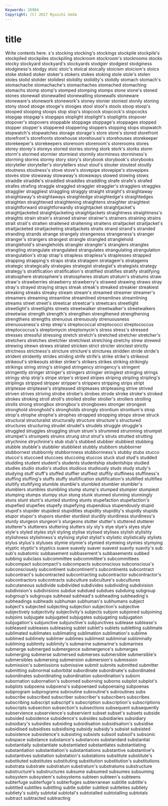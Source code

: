 ```yaml
---
Keywords: 26984 
Copyright: (C) 2017 Ryuichi Ueda
---
```


# title

Write contents here.
s's stocking stocking's stockings stockpile stockpile's
stockpiled stockpiles stockpiling stockroom stockroom's stockrooms stocks stocky stockyard stockyard's
stockyards stodgier stodgiest stodginess stodginess's stodgy stoic stoic's stoical stoically
stoicism stoicism's stoics stoke stoked stoker stoker's stokers stokes stoking
stole stole's stolen stoles stolid stolider stolidest stolidity stolidity's stolidly
stomach stomach's stomachache stomachache's stomachaches stomached stomaching stomachs stomp stomp's
stomped stomping stomps stone stone's stoned stones stonewall stonewalled stonewalling
stonewalls stoneware stoneware's stonework stonework's stoney stonier stoniest stonily stoning
stony stood stooge stooge's stooges stool stool's stools stoop stoop's
stooped stooping stoops stop stop's stopcock stopcock's stopcocks stopgap stopgap's
stopgaps stoplight stoplight's stoplights stopover stopover's stopovers stoppable stoppage stoppage's
stoppages stopped stopper stopper's stoppered stoppering stoppers stopping stops stopwatch
stopwatch's stopwatches storage storage's store store's stored storefront storefront's storefronts
storehouse storehouse's storehouses storekeeper storekeeper's storekeepers storeroom storeroom's storerooms stores
storey storey's storeys storied stories storing stork stork's storks storm
storm's stormed stormier stormiest stormily storminess storminess's storming storms stormy
story story's storybook storybook's storybooks storyteller storyteller's storytellers stout stout's
stouter stoutest stoutly stoutness stoutness's stove stove's stovepipe stovepipe's stovepipes
stoves stow stowaway stowaway's stowaways stowed stowing stows straddle straddle's
straddled straddles straddling strafe strafe's strafed strafes strafing straggle straggled
straggler straggler's stragglers straggles stragglier straggliest straggling straggly straight straight's
straightaway straightaway's straightaways straightedge straightedge's straightedges straighten straightened straightening straightens
straighter straightest straightforward straightforwardly straightjacket straightjacket's straightjacketed straightjacketing straightjackets straightness
straightness's straights strain strain's strained strainer strainer's strainers straining strains
strait strait's straiten straitened straitening straitens straitjacket straitjacket's straitjacketed straitjacketing
straitjackets straits strand strand's stranded stranding strands strange strangely strangeness
strangeness's stranger stranger's strangers strangest strangle strangled stranglehold stranglehold's strangleholds
strangler strangler's stranglers strangles strangling strangulate strangulated strangulates strangulating strangulation
strangulation's strap strap's strapless strapless's straplesses strapped strapping strapping's straps
strata stratagem stratagem's stratagems strategic strategically strategies strategist strategist's strategists
strategy strategy's stratification stratification's stratified stratifies stratify stratifying stratosphere stratosphere's
stratospheres stratum stratum's stratums straw straw's strawberries strawberry strawberry's strawed
strawing straws stray stray's strayed straying strays streak streak's streaked
streakier streakiest streaking streaks streaky stream stream's streamed streamer streamer's
streamers streaming streamline streamlined streamlines streamlining streams street street's streetcar
streetcar's streetcars streetlight streetlight's streetlights streets streetwalker streetwalker's streetwalkers streetwise
strength strength's strengthen strengthened strengthening strengthens strengths strenuous strenuously strenuousness
strenuousness's strep strep's streptococcal streptococci streptococcus streptococcus's streptomycin streptomycin's stress
stress's stressed stresses stressful stressing stretch stretch's stretched stretcher stretcher's
stretchers stretches stretchier stretchiest stretching stretchy strew strewed strewing strewn
strews striated stricken strict stricter strictest strictly strictness strictness's stricture
stricture's strictures stridden stride stride's strident stridently strides striding strife
strife's strike strike's strikeout strikeout's strikeouts striker striker's strikers strikes
striking strikingly strikings string string's stringed stringency stringency's stringent stringently
stringer stringer's stringers stringier stringiest stringing strings stringy strip strip's
stripe stripe's striped stripes striping stripling stripling's striplings stripped stripper
stripper's strippers stripping strips stript striptease striptease's stripteased stripteases stripteasing
strive strived striven strives striving strobe strobe's strobes strode stroke
stroke's stroked strokes stroking stroll stroll's strolled stroller stroller's strollers
strolling strolls strong strongbox strongbox's strongboxes stronger strongest stronghold stronghold's
strongholds strongly strontium strontium's strop strop's strophe strophe's strophes stropped
stropping strops strove struck structural structuralist structurally structure structure's structured
structures structuring strudel strudel's strudels struggle struggle's struggled struggles struggling
strum strum's strummed strumming strumpet strumpet's strumpets strums strung strut
strut's struts strutted strutting strychnine strychnine's stub stub's stubbed stubbier
stubbiest stubbing stubble stubble's stubblier stubbliest stubbly stubborn stubborner stubbornest
stubbornly stubbornness stubbornness's stubby stubs stucco stucco's stuccoed stuccoes stuccoing
stuccos stuck stud stud's studded studding student student's students studentship
studentships studied studies studio studio's studios studious studiously studs study
study's studying stuff stuff's stuffed stuffier stuffiest stuffily stuffiness stuffiness's
stuffing stuffing's stuffs stuffy stultification stultification's stultified stultifies stultify stultifying
stumble stumble's stumbled stumbler stumbler's stumblers stumbles stumbling stump stump's
stumped stumpier stumpiest stumping stumps stumpy stun stung stunk stunned
stunning stunningly stuns stunt stunt's stunted stunting stunts stupefaction stupefaction's
stupefied stupefies stupefy stupefying stupendous stupendously stupid stupid's stupider stupidest
stupidities stupidity stupidity's stupidly stupids stupor stupor's stupors sturdier sturdiest
sturdily sturdiness sturdiness's sturdy sturgeon sturgeon's sturgeons stutter stutter's stuttered
stutterer stutterer's stutterers stuttering stutters sty sty's stye stye's styes
style style's styled styles styli styling stylise stylised stylises stylish
stylishly stylishness stylishness's stylising stylist stylist's stylistic stylistically stylists stylus
stylus's styluses stymie stymie's stymied stymieing stymies stymying styptic styptic's
styptics suave suavely suaver suavest suavity suavity's sub sub's subatomic
subbasement subbasement's subbasements subbed subbing subclass subcommittee subcommittee's subcommittees subcompact
subcompact's subcompacts subconscious subconscious's subconsciously subcontinent subcontinent's subcontinents subcontract subcontract's
subcontracted subcontracting subcontractor subcontractor's subcontractors subcontracts subculture subculture's subcultures subcutaneous
subdivide subdivided subdivides subdividing subdivision subdivision's subdivisions subdue subdued subdues
subduing subgroup subgroup's subgroups subhead subhead's subheading subheading's subheadings subheads
subhuman subhuman's subhumans subject subject's subjected subjecting subjection subjection's subjective
subjectively subjectivity subjectivity's subjects subjoin subjoined subjoining subjoins subjugate subjugated
subjugates subjugating subjugation subjugation's subjunctive subjunctive's subjunctives sublease sublease's subleased
subleases subleasing sublet sublet's sublets subletting sublimate sublimated sublimates sublimating
sublimation sublimation's sublime sublimed sublimely sublimer sublimes sublimest subliminal subliminally
subliming sublimity sublimity's submarine submarine's submarines submerge submerged submergence submergence's
submerges submerging submerse submersed submerses submersible submersible's submersibles submersing submersion
submersion's submission submission's submissions submissive submit submits submitted submitter submitting
subnormal suborbital subordinate subordinate's subordinated subordinates subordinating subordination subordination's suborn
subornation subornation's suborned suborning suborns subplot subplot's subplots subpoena subpoena's
subpoenaed subpoenaing subpoenas subprogram subprograms subroutine subroutine's subroutines subs subscribe
subscribed subscriber subscriber's subscribers subscribes subscribing subscript subscript's subscription subscription's
subscriptions subscripts subsection subsection's subsections subsequent subsequently subservience subservience's subservient
subset subset's subsets subside subsided subsidence subsidence's subsides subsidiaries subsidiary
subsidiary's subsidies subsiding subsidisation subsidisation's subsidise subsidised subsidises subsidising subsidy
subsidy's subsist subsisted subsistence subsistence's subsisting subsists subsoil subsoil's subsonic
subspace substance substance's substances substandard substantial substantially substantiate substantiated substantiates
substantiating substantiation substantiation's substantiations substantive substantive's substantives substation substation's substations
substitute substitute's substituted substitutes substituting substitution substitution's substitutions substrata substrate
substratum substratum's substratums substructure substructure's substructures subsume subsumed subsumes subsuming
subsystem subsystem's subsystems subteen subteen's subteens subterfuge subterfuge's subterfuges subterranean
subtitle subtitle's subtitled subtitles subtitling subtle subtler subtlest subtleties subtlety
subtlety's subtly subtotal subtotal's subtotalled subtotalling subtotals subtract subtracted subtracting
